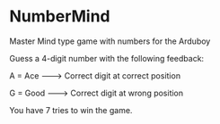 # NumberMind
Master Mind type game with numbers for the Arduboy

Guess a 4-digit number with the following feedback:

A = Ace ---> Correct digit at correct position

G = Good ---> Correct digit at wrong position

You have 7 tries to win the game.
